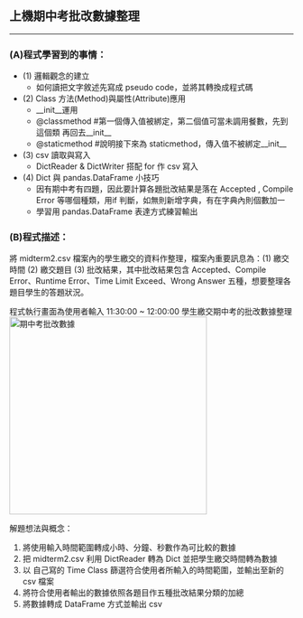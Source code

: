 ## 上機期中考批改數據整理
---
### (A)程式學習到的事情：
* (1) 邏輯觀念的建立
    * 如何讀把文字敘述先寫成 pseudo code，並將其轉換成程式碼
* (2) Class 方法(Method)與屬性(Attribute)應用
  * __init__運用
  * @classmethod  #第一個傳入值被綁定，第二個值可當未調用餐數，先到這個類 再回去__init__
  * @staticmethod #說明接下來為 staticmethod，傳入值不被綁定__init__
* (3) csv 讀取與寫入
  * DictReader & DictWriter 搭配 for 作 csv 寫入
* (4) Dict 與 pandas.DataFrame 小技巧
  * 因有期中考有四題，因此要計算各題批改結果是落在 Accepted , Compile Error 等哪個種類，用if 判斷，如無則新增字典，有在字典內則個數加一
  * 學習用 pandas.DataFrame 表達方式練習輸出 

### (B)程式描述：
將 midterm2.csv 檔案內的學生繳交的資料作整理，檔案內重要訊息為：(1) 繳交時間 (2) 繳交題目 (3) 批改結果，其中批改結果包含 Accepted、Compile Error、Runtime Error、Time Limit Exceed、Wrong Answer 五種，想要整理各題目學生的答題狀況。

程式執行畫面為使用者輸入 11:30:00 ~ 12:00:00 學生繳交期中考的批改數據整理
<img src="https://i.imgur.com/3lOU3Pl.png" alt="期中考批改數據" title="width=300'" width="350" />

解題想法與概念：
1. 將使用輸入時間範圍轉成小時、分鐘、秒數作為可比較的數據
2. 把 midterm2.csv 利用 DictReader 轉為 Dict 並把學生繳交時間轉為數據
3. 以 自己寫的 Time Class 篩選符合使用者所輸入的時間範圍，並輸出至新的 csv 檔案
4. 將符合使用者輸出的數據依照各題目作五種批改結果分類的加總
5. 將數據轉成 DataFrame 方式並輸出 csv